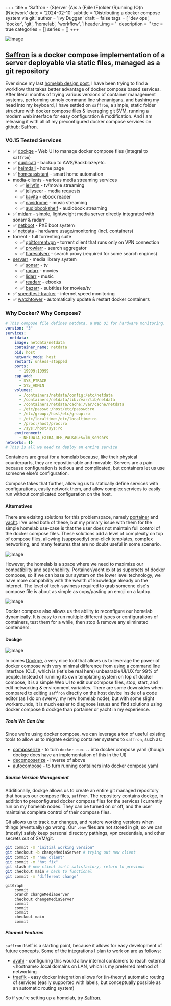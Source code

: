 +++
title = 'Saffron - (S)erver (A)s a (F)ile (F)older (R)unning (O)n (N)etwork'
date = '2024-02-10'
subtitle = 'Distributing a docker compose system via git.'
author = 'Ivy Duggan'
draft = false
tags = [
  'dev ops',
  'docker',
  'git',
  'homelab',
  'workflow',
]
header_img = ''
description = ''
toc = true
categories = []
series = []
+++

![image](images/dashboard.png "My saffron dashboard")

## [Saffron](https://github.com/ivylikethevine/saffron) is a docker compose implementation of a server deployable via static files, managed as a git repository

Ever since my last <a href='/projects/homelab-design-v1'>homelab design post</a>, I have been trying to find a workflow that takes better advantage of docker compose based services. After literal months of trying various versions of container management systems, performing unholy command line shenanigans, and bashing my head into my keyboard, I have settled on `saffron`, a simple, static folder structure with docker compose files & leveraging git SVM, running a modern web interface for easy configuration & modification. And I am releasing it with all of my preconfigured docker compose services on github: [Saffron](https://github.com/ivylikethevine/saffron).

### V0.15 Tested Services

* &#x2705; [dockge](https://github.com/louislam/dockge) - Web UI to manage docker compose files (integral to `saffron`)
* &#x2705; [duplicati](https://docs.linuxserver.io/images/docker-duplicati/) - backup to AWS/Backblaze/etc.
* &#x2705; [heimdall](https://docs.linuxserver.io/images/docker-heimdall/) - home page
* &#x2705; [homeassistant](https://www.home-assistant.io/installation/linux#docker-compose) - smart home automation
* media-clients - various media streaming services
  * &#x2705; [jellyfin](https://docs.linuxserver.io/images/docker-jellyfin/) - tv/movie streaming
  * &#x2705; [jellyseer](https://hub.docker.com/r/fallenbagel/jellyseerr) - media requests
  * &#x2705; [kavita](https://github.com/Kareadita/Kavita) - ebook reader
  * &#x2705; [navidrome](https://github.com/navidrome/navidrome/) - music streaming
  * &#x2705; [audiobookshelf](https://github.com/advplyr/audiobookshelf) - audiobook streaming
* &#x2705; [midarr](https://github.com/midarrlabs/midarr-server) - simple, lightweight media server directly integrated with sonarr & radarr
* &#x2705; [netboot](https://docs.linuxserver.io/images/docker-netbootxyz/) - PXE boot system
* &#x2705; [netdata](https://learn.netdata.cloud/docs/installing/docker) - hardware usage/monitoring (incl. containers)
* torrent - full torrenting suite
  * &#x2705; [qbittorrentvpn](https://github.com/MarkusMcNugen/docker-qBittorrentvpn) - torrent client that runs only on VPN connection
  * &#x2705; [prowlarr](https://docs.linuxserver.io/images/docker-prowlarr/) - search aggregator
  * &#x2705; [flaresolverr](https://github.com/FlareSolverr/FlareSolverr) - search proxy (required for some search engines)
* [servarr](https://wiki.servarr.com/docker-guide) - media library system
  * &#x2705; [sonarr](https://docs.linuxserver.io/images/docker-sonarr/) - tv
  * &#x2705; [radarr](https://docs.linuxserver.io/images/docker-radarr/) - movies
  * &#x2705; [lidarr](https://docs.linuxserver.io/images/docker-lidarr/) - music
  * &#x2705; [readarr](https://docs.linuxserver.io/images/docker-readarr/) - ebooks
  * &#x2705; [bazarr](https://docs.linuxserver.io/images/docker-bazarr/) - subtitles for movies/tv
* &#x2705; [speedtest-tracker](https://github.com/alexjustesen/speedtest-tracker) - internet speed monitoring
* &#x2705; [watchtower](https://github.com/containrrr/watchtower) - automatically update & restart docker containers

### Why Docker? Why Compose?

```yaml
# This compose file defines netdata, a Web UI for hardware monitoring.
version: "3"
services:
  netdata:
    image: netdata/netdata
    container_name: netdata
    pid: host
    network_mode: host
    restart: unless-stopped
    ports:
      - 19999:19999
    cap_add:
      - SYS_PTRACE
      - SYS_ADMIN
    volumes:
      - /containers/netdata/config:/etc/netdata
      - /containers/netdata/lib:/var/lib/netdata
      - /containers/netdata/cache:/var/cache/netdata
      - /etc/passwd:/host/etc/passwd:ro
      - /etc/group:/host/etc/group:ro
      - /etc/localtime:/etc/localtime:ro
      - /proc:/host/proc:ro
      - /sys:/host/sys:ro
    environment:
      - NETDATA_EXTRA_DEB_PACKAGES=lm_sensors
networks: {}
# This is all we need to deploy an entire service
```

Containers are great for a homelab because, like their physical counterparts, they are repositionable and movable. Servers are a pain because configuration is tedious and complicated, but containers let us use someone else's configuration.

Compose takes that further, allowing us to statically define services with configurations, easily network them, and allow complex services to easily run without complicated configuration on the host.

#### Alternatives

There are exisitng solutions for this problemspace, namely [portainer](https://www.portainer.io/) and [yacht](https://github.com/SelfhostedPro/Yacht). I've used both of these, but my primary issue with them for the simple homelab use-case is that the user does not maintain full control of the docker compose files. These solutions add a level of complexity on top of compose files, allowing (supposedly) one-click templates, complex networking, and many features that are no doubt useful in some scenario.

![image](images/portainer.png "Portainer's Web UI")

However, the homelab is a space where we need to maximize our compatibility and searchability. Portainer/yacht exist as supersets of docker compose, so if we can base our system on the lower level technology, we have more compability with the wealth of knowledge already on the internet. The level of tech-saviness required to grab someone else's compose file is about as simple as copy/pasting an emoji on a laptop.

![image](images/yacht.png "Yacht's Web UI")

Docker compose also allows us the ability to reconfigure our homelab dynamically. It is easy to run multiple different types or configurations of containers, test them for a while, then stop & remove any eliminated contenders.

#### Dockge

![image](images/dockge.png 'Dockge Web UI')

In comes [Dockge](https://github.com/louislam/dockge), a very nice tool that allows us to leverage the power of docker compose with very minimal difference from using a command line interface (CLI), which is (let's be real here) unbearable UI/UX for 99% of people. Instead of running its own templating system on top of docker compose, it is a simple Web UI to edit our compose files, stop, start, and edit networking & environment variables. There are some downsides when compared to editing `saffron` directly on the host device inside of a code editor (as I do on swervy, my new homelab node), but with some slight workarounds, it is much easier to diagnose issues and find solutions using docker compose & dockge than portainer or yacht in my experience.

##### Tools We Can Use

Since we're using docker compose, we can leverage a ton of useful existing tools to allow us to migrate existing container systems to `saffron`, such as:

* [composerize](https://github.com/composerize/composerize) - to turn `docker run...` into docker compose yaml (though dockge does have an implementation of this in the UI)
* [decomposerize](https://github.com/composerize/decomposerize) - inverse of above
* [autocompose](https://github.com/Red5d/docker-autocompose) - to turn running containers into docker compose yaml

##### Source Version Management

Additionally, dockge allows us to create an entire git managed repository that houses our compose files, `saffron`. The repository contains dockge, in addition to preconfigured docker compose files for the services I currently run on my homelab nodes. They can be turned on or off, and the user maintains complete control of their compose files.

Git allows us to track our changes, and restore working versions when things (eventually) go wrong. Our `.env` files are not stored in git, so we can (mostly) safely keep personal directory pathings, vpn credentials, and other secrets out of SVM/git.

```bash
git commit -m "initial working version"
git checkout -b changeMediaServer # trying out new client
git commit -m "new client"
git commit -m "hot fix"
git stash # new client isn't satisfactory, return to previous
git checkout main # back to functional
git commit -m "different change"
```

```mermaid
gitGraph
    commit
    branch changeMediaServer
    checkout changeMediaServer
    commit
    commit
    commit
    checkout main
    commit
```

##### Planned Features

`saffron` itself is a starting point, because it allows for easy development of future concepts. Some of the integrations I plan to work on are as follows:

* [avahi](https://github.com/flungo-docker/avahi) - configuring this would allow internal containers to reach external \<hostname\>.local domains on LAN, which is my preferred method of networking
* [traefik](https://hub.docker.com/_/traefik) - easy docker integration allows for (in-theory) automatic routing of services (easily supported with labels, but conceptually possible as an automatic routing system)

So if you're setting up a homelab, try [Saffron](https://github.com/ivylikethevine/saffron).
